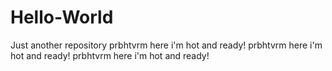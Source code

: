 # Hello-World
Just another repository
prbhtvrm here i'm hot and ready!
prbhtvrm here i'm hot and ready!
prbhtvrm here i'm hot and ready!
